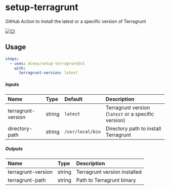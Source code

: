 setup-terragrunt
================

GitHub Action to install the latest or a specific version of Terragrunt

[![CI](https://github.com/dceoy/setup-terragrunt/actions/workflows/ci.yml/badge.svg)](https://github.com/dceoy/setup-terragrunt/actions/workflows/ci.yml)

Usage
-----

```yaml
steps:
  - uses: dceoy/setup-terragrunt@v1
    with:
      terragrunt-version: latest
```

##### Inputs

| Name               | Type   | Default          | Description                                         |
|:-------------------|:-------|:-----------------|:----------------------------------------------------|
| terragrunt-version | string | `latest`         | Terragrunt version (`latest` or a specific version) |
| directory-path     | string | `/usr/local/bin` | Directory path to install Terragrunt                |

##### Outputs

| Name               | Type   | Description                  |
|:-------------------|:-------|:-----------------------------|
| terragrunt-version | string | Terragrunt version installed |
| terragrunt-path    | string | Path to Terragrunt binary    |

